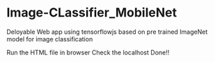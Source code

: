 # Image-CLassifier_MobileNet
Deloyable Web app using tensorflowjs based on pre trained ImageNet model for image classification


Run the HTML file in browser
Check the localhost
Done!!






